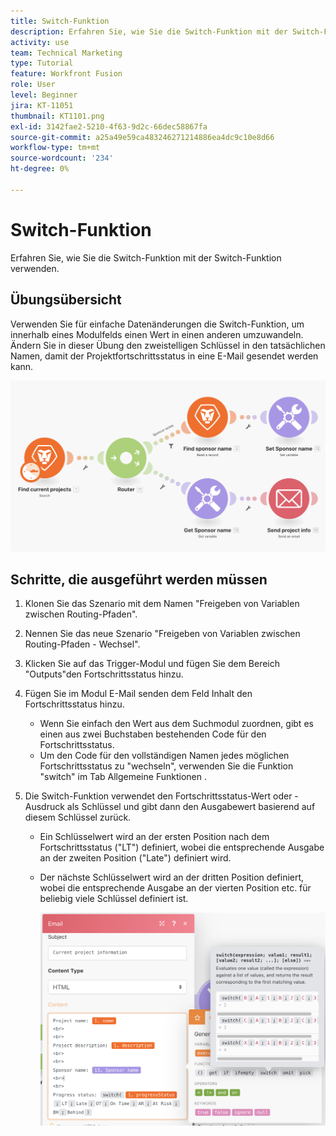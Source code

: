 ```yaml
---
title: Switch-Funktion
description: Erfahren Sie, wie Sie die Switch-Funktion mit der Switch-Funktion verwenden.
activity: use
team: Technical Marketing
type: Tutorial
feature: Workfront Fusion
role: User
level: Beginner
jira: KT-11051
thumbnail: KT1101.png
exl-id: 3142fae2-5210-4f63-9d2c-66dec58867fa
source-git-commit: a25a49e59ca483246271214886ea4dc9c10e8d66
workflow-type: tm+mt
source-wordcount: '234'
ht-degree: 0%

---
```


# Switch-Funktion

Erfahren Sie, wie Sie die Switch-Funktion mit der Switch-Funktion verwenden.

## Übungsübersicht

Verwenden Sie für einfache Datenänderungen die Switch-Funktion, um innerhalb eines Modulfelds einen Wert in einen anderen umzuwandeln. Ändern Sie in dieser Übung den zweistelligen Schlüssel in den tatsächlichen Namen, damit der Projektfortschrittsstatus in eine E-Mail gesendet werden kann.

![Switch-Funktion Bild 1](../12-exercises/assets/switch-function-walkthrough-1.png)

## Schritte, die ausgeführt werden müssen

1. Klonen Sie das Szenario mit dem Namen &quot;Freigeben von Variablen zwischen Routing-Pfaden&quot;.
1. Nennen Sie das neue Szenario &quot;Freigeben von Variablen zwischen Routing-Pfaden - Wechsel&quot;.
1. Klicken Sie auf das Trigger-Modul und fügen Sie dem Bereich &quot;Outputs&quot;den Fortschrittsstatus hinzu.
1. Fügen Sie im Modul E-Mail senden dem Feld Inhalt den Fortschrittsstatus hinzu.

   + Wenn Sie einfach den Wert aus dem Suchmodul zuordnen, gibt es einen aus zwei Buchstaben bestehenden Code für den Fortschrittsstatus.
   + Um den Code für den vollständigen Namen jedes möglichen Fortschrittsstatus zu &quot;wechseln&quot;, verwenden Sie die Funktion &quot;switch&quot; im Tab Allgemeine Funktionen .

1. Die Switch-Funktion verwendet den Fortschrittsstatus-Wert oder -Ausdruck als Schlüssel und gibt dann den Ausgabewert basierend auf diesem Schlüssel zurück.

   + Ein Schlüsselwert wird an der ersten Position nach dem Fortschrittsstatus (&quot;LT&quot;) definiert, wobei die entsprechende Ausgabe an der zweiten Position (&quot;Late&quot;) definiert wird.
   + Der nächste Schlüsselwert wird an der dritten Position definiert, wobei die entsprechende Ausgabe an der vierten Position etc. für beliebig viele Schlüssel definiert ist.

     ![Switch-Funktion Bild 2](../12-exercises/assets/switch-function-walkthrough-2.png)
